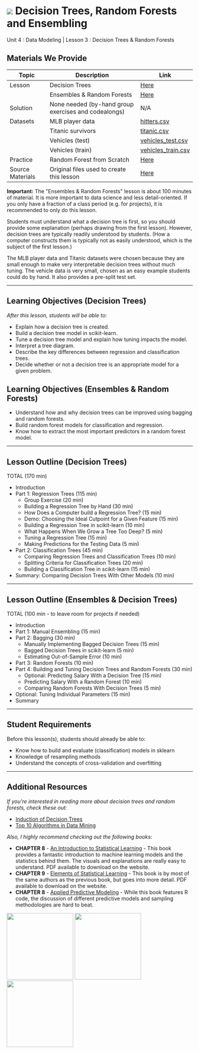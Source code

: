 # ![](https://ga-dash.s3.amazonaws.com/production/assets/logo-9f88ae6c9c3871690e33280fcf557f33.png) Decision Trees, Random Forests and Ensembling
Unit 4 : Data Modeling | Lesson 3 : Decision Trees & Random Forests

## Materials We Provide

| Topic | Description | Link |
| --- | --- | --- |
| Lesson | Decision Trees | [Here](./decision-trees.ipynb) |
|        | Ensembles & Random Forests | [Here](./ensembles-random-forests.ipynb)
| Solution  | None needed (by-hand group exercises and codealongs) | N/A |
| Datasets | MLB player data | [hitters.csv](./datas/hitters.csv)
| | Titanic survivors | [titanic.csv](./data/titanic.csv)
| | Vehicles (test) | [vehicles_test.csv](./data/vehicles_test.csv)
|  | Vehicles (train) | [vehicles_train.csv](./data/vehicles_train.csv)
| Practice | Random Forest from Scratch | [Here](./practice)
| Source Materials | Original files used to create this lesson | [Here](./slides/) |


**Important:** The "Ensembles & Random Forests" lesson is about 100 minutes of material. It is more important to data science and less detail-oriented. If you only have a fraction of a class period (e.g. for projects), it is recommended to only do this lesson.

Students must understand what a decision tree is first, so you should provide some explanation (perhaps drawing from the first lesson). However, decision trees are typically readily understood by students. (How a computer constructs them is typically not as easily understood, which is the subject of the first lesson.)

The MLB player data and Titanic datasets were chosen because they are small enough to make very interpretable decision trees without much tuning. The vehicle data is very small, chosen as an easy example students could do by hand. It also provides a pre-split test set.

---

## Learning Objectives (Decision Trees)
*After this lesson, students will be able to:*

- Explain how a decision tree is created.
- Build a decision tree model in scikit-learn.
- Tune a decision tree model and explain how tuning impacts the model.
- Interpret a tree diagram.
- Describe the key differences between regression and classification trees.
- Decide whether or not a decision tree is an appropriate model for a given problem.


## Learning Objectives (Ensembles & Random Forests)

- Understand how and why decision trees can be improved using bagging and random forests.
- Build random forest models for classification and regression.
- Know how to extract the most important predictors in a random forest model.

---

## Lesson Outline (Decision Trees)

TOTAL (170 min)
- Introduction
- Part 1: Regression Trees (115 min)
    - Group Exercise (20 min)
    - Building a Regression Tree by Hand (30 min)
    - How Does a Computer build a Regression Tree? (15 min)
    - Demo: Choosing the Ideal Cutpoint for a Given Feature (15 min)
    - Building a Regression Tree in scikit-learn (10 min)
    - What Happens When We Grow a Tree Too Deep? (5 min)
    - Tuning a Regression Tree (15 min)
    - Making Predictions for the Testing Data (5 min)
- Part 2: Classification Trees (45 min)
    - Comparing Regression Trees and Classification Trees (10 min)
    - Splitting Criteria for Classification Trees (20 min)
    - Building a Classification Tree in scikit-learn (15 min)
- Summary: Comparing Decision Trees With Other Models (10 min)

---

## Lesson Outline (Ensembles & Decision Trees)

TOTAL (100 min - to leave room for projects if needed)
- Introduction
- Part 1: Manual Ensembling (15 min)
- Part 2: Bagging (30 min)
    - Manually Implementing Bagged Decision Trees (15 min)
    - Bagged Decision Trees in scikit-learn (5 min)
    - Estimating Out-of-Sample Error (10 min)
- Part 3: Random Forests (10 min)
- Part 4: Building and Tuning Decision Trees and Random Forests (30 min)
    - Optional: Predicting Salary With a Decision Tree (15 min)
    - Predicting Salary With a Random Forest (10 min)
    - Comparing Random Forests With Decision Trees (5 min)
- Optional: Tuning Individual Parameters (15 min)
- Summary

---


## Student Requirements
Before this lesson(s), students should already be able to:

- Know how to build and evaluate (classification) models in sklearn
- Knowledge of resampling methods
- Understand the concepts of cross-validation and overfitting


----

## Additional Resources

*If you're interested in reading more about decision trees and random forests, check these out:*
- [Induction of Decision Trees](http://hunch.net/~coms-4771/quinlan.pdf)
- [Top 10 Algorithms in Data Mining](http://www.cs.uvm.edu/~icdm/algorithms/10Algorithms-08.pdf)


*Also, I highly recommend checking out the following books:*
- __CHAPTER 8__ - [An Introduction to Statistical Learning](http://www-bcf.usc.edu/~gareth/ISL/) - This book provides a fantastic introduction to machine learning models and the statistics behind them. The visuals and explanations are really easy to understand. PDF available to download on the website.
- __CHAPTER 9__ - [Elements of Statistical Learning](http://statweb.stanford.edu/~tibs/ElemStatLearn/) - This book is by most of the same authors as the previous book, but goes into more detail. PDF available to download on the website.
- __CHAPTER 8__ - [Applied Predictive Modeling](https://www.amazon.com/Applied-Predictive-Modeling-Max-Kuhn/dp/1461468485) - While this book features R code, the discussion of different predictive models and sampling methodologies are hard to beat.  



<img src="https://images-na.ssl-images-amazon.com/images/I/41oQwj8rS0L._SX329_BO1,204,203,200_.jpg" width="180">
<img src="https://images-na.ssl-images-amazon.com/images/I/41aQrQaPseL._SX331_BO1,204,203,200_.jpg" width="180">
<img src="https://images-na.ssl-images-amazon.com/images/I/41S7RyAnsLL._SX313_BO1,204,203,200_.jpg" width="180">
